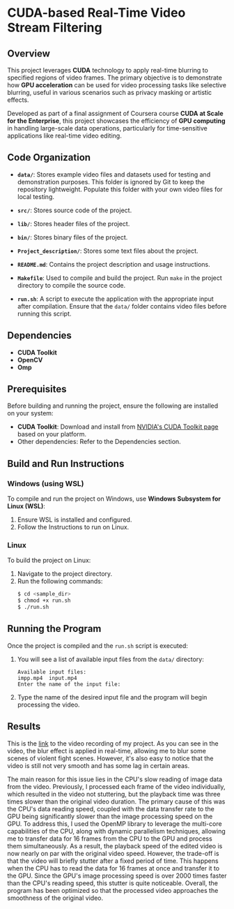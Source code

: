 # CUDA-based Real-Time Video Stream Filtering

## Overview

This project leverages **CUDA** technology to apply real-time blurring to specified regions of video frames. The primary objective is to demonstrate how **GPU acceleration** can be used for video processing tasks like selective blurring, useful in various scenarios such as privacy masking or artistic effects.

Developed as part of a final assignment of Coursera course **CUDA at Scale for the Enterprise**, this project showcases the efficiency of **GPU computing** in handling large-scale data operations, particularly for time-sensitive applications like real-time video editing.

## Code Organization

- **`data/`**: Stores example video files and datasets used for testing and demonstration purposes. This folder is ignored by Git to keep the repository lightweight. Populate this folder with your own video files for local testing.

- **`src/`**: Stores source code of the project.

- **`lib/`**: Stores header files of the project.

- **`bin/`**: Stores binary files of the project.

- **`Project_description/`**: Stores some text files about the project.

- **`README.md`**: Contains the project description and usage instructions.

- **`Makefile`**: Used to compile and build the project. Run `make` in the project directory to compile the source code.

- **`run.sh`**: A script to execute the application with the appropriate input after compilation. Ensure that the `data/` folder contains video files before running this script.

## Dependencies

- **CUDA Toolkit**
- **OpenCV**
- **Omp**

## Prerequisites

Before building and running the project, ensure the following are installed on your system:

- **CUDA Toolkit**: Download and install from [NVIDIA's CUDA Toolkit page](https://developer.nvidia.com/cuda-toolkit) based on your platform.
- Other dependencies: Refer to the Dependencies section.

## Build and Run Instructions

### Windows (using WSL)

To compile and run the project on Windows, use **Windows Subsystem for Linux (WSL)**:

1. Ensure WSL is installed and configured.
2. Follow the Instructions to run on Linux.

### Linux

To build the project on Linux:

1. Navigate to the project directory.
2. Run the following commands:
   ```bash
   $ cd <sample_dir>
   $ chmod +x run.sh
   $ ./run.sh
   ```

## Running the Program

Once the project is compiled and the `run.sh` script is executed:

1. You will see a list of available input files from the `data/` directory:
   ```
   Available input files:
   impp.mp4  input.mp4
   Enter the name of the input file:
   ```

2. Type the name of the desired input file and the program will begin processing the video.

## Results

This is the [link](https://drive.google.com/file/d/1XYbSm9aQYwUQ4VUQVN0f-lHW_9AHIz2c/view?usp=sharing) to the video recording of my project. As you can see in the video, the blur effect is applied in real-time, allowing me to blur some scenes of violent fight scenes. However, it's also easy to notice that the video is still not very smooth and has some lag in certain areas.

The main reason for this issue lies in the CPU's slow reading of image data from the video. Previously, I processed each frame of the video individually, which resulted in the video not stuttering, but the playback time was three times slower than the original video duration. The primary cause of this was the CPU's data reading speed, coupled with the data transfer rate to the GPU being significantly slower than the image processing speed on the GPU. To address this, I used the OpenMP library to leverage the multi-core capabilities of the CPU, along with dynamic parallelism techniques, allowing me to transfer data for 16 frames from the CPU to the GPU and process them simultaneously. As a result, the playback speed of the edited video is now nearly on par with the original video speed. However, the trade-off is that the video will briefly stutter after a fixed period of time. This happens when the CPU has to read the data for 16 frames at once and transfer it to the GPU. Since the GPU's image processing speed is over 2000 times faster than the CPU's reading speed, this stutter is quite noticeable. Overall, the program has been optimized so that the processed video approaches the smoothness of the original video.

